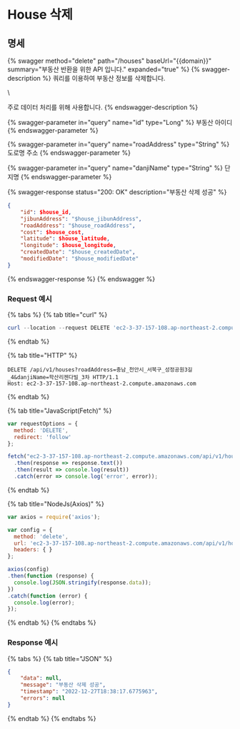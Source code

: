 # House 삭제

## 명세

{% swagger method="delete" path="/houses" baseUrl="{{domain}}" summary="부동산 반환을 위한 API 입니다." expanded="true" %}
{% swagger-description %}
쿼리를 이용하여 부동산 정보를 삭제합니다.

\


주로 데이터 처리를 위해 사용합니다.
{% endswagger-description %}

{% swagger-parameter in="query" name="id" type="Long" %}
부동산 아이디
{% endswagger-parameter %}

{% swagger-parameter in="query" name="roadAddress" type="String" %}
도로명 주소
{% endswagger-parameter %}

{% swagger-parameter in="query" name="danjiName" type="String" %}
단지명
{% endswagger-parameter %}

{% swagger-response status="200: OK" description="부동산 삭제 성공" %}
```json
{
    "id": $house_id,
    "jibunAddress": "$house_jibunAddress",
    "roadAddress": "$house_roadAddress",
    "cost": $house_cost,
    "latitude": $house_latitude,
    "longitude": $house_longitude,
    "createdDate": "$house_createdDate",
    "modifiedDate": "$house_modifiedDate"
}
```
{% endswagger-response %}
{% endswagger %}

### Request 예시

{% tabs %}
{% tab title="curl" %}
```powershell
curl --location --request DELETE 'ec2-3-37-157-108.ap-northeast-2.compute.amazonaws.com/api/v1/houses?roadAddress=충남_천안시_서북구_성정공원3길_4&danjiName=학산리젠다빌_3차'
```
{% endtab %}

{% tab title="HTTP" %}
```
DELETE /api/v1/houses?roadAddress=충남_천안시_서북구_성정공원3길_4&danjiName=학산리젠다빌_3차 HTTP/1.1
Host: ec2-3-37-157-108.ap-northeast-2.compute.amazonaws.com
```
{% endtab %}

{% tab title="JavaScript(Fetch)" %}
```javascript
var requestOptions = {
  method: 'DELETE',
  redirect: 'follow'
};

fetch("ec2-3-37-157-108.ap-northeast-2.compute.amazonaws.com/api/v1/houses?roadAddress=충남_천안시_서북구_성정공원3길_4&danjiName=학산리젠다빌_3차", requestOptions)
  .then(response => response.text())
  .then(result => console.log(result))
  .catch(error => console.log('error', error));
```
{% endtab %}

{% tab title="NodeJs(Axios)" %}
```javascript
var axios = require('axios');

var config = {
  method: 'delete',
  url: 'ec2-3-37-157-108.ap-northeast-2.compute.amazonaws.com/api/v1/houses?roadAddress=충남_천안시_서북구_성정공원3길_4&danjiName=학산리젠다빌_3차',
  headers: { }
};

axios(config)
.then(function (response) {
  console.log(JSON.stringify(response.data));
})
.catch(function (error) {
  console.log(error);
});

```
{% endtab %}
{% endtabs %}

### Response 예시

{% tabs %}
{% tab title="JSON" %}
```json
{
    "data": null,
    "message": "부동산 삭제 성공",
    "timestamp": "2022-12-27T18:38:17.6775963",
    "errors": null
}
```
{% endtab %}
{% endtabs %}
